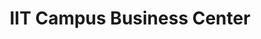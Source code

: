 ---
title: "IIT Campus Business Center"
url: /chicago/iit-campus-business-center/
shop: Kopieren
---